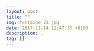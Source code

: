```yaml
---
layout: post
title: ""
img: fontaine_22.jpg
date: 2017-11-14 12:47:35 +0100
description: .
tag: []
---
```


